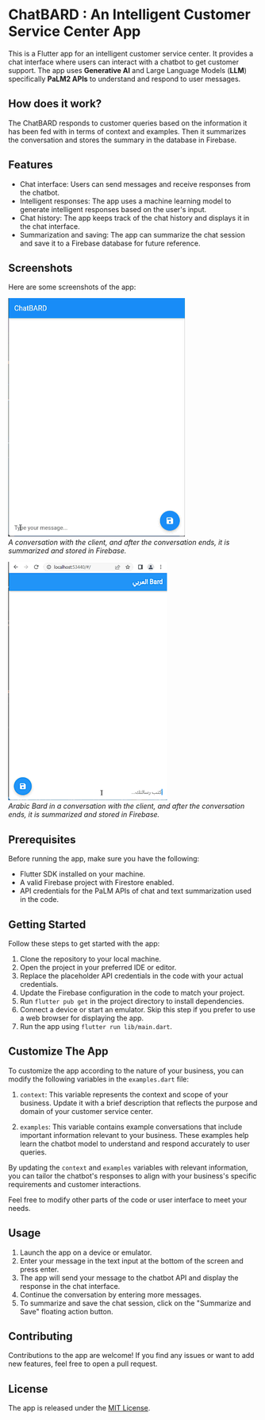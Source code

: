 

# ChatBARD : An Intelligent Customer Service Center App

This is a Flutter app for an intelligent customer service center. It provides a chat interface where users can interact with a chatbot to get customer support. The app uses **Generative AI** and Large Language Models (**LLM**) specifically **PaLM2 APIs** to understand and respond to user messages.

## How does it work?
The ChatBARD responds to customer queries based on the information it has been fed with in terms of context and examples. Then it summarizes the conversation and stores the summary in the database in Firebase.

## Features

- Chat interface: Users can send messages and receive responses from the chatbot.
- Intelligent responses: The app uses a machine learning model to generate intelligent responses based on the user's input.
- Chat history: The app keeps track of the chat history and displays it in the chat interface.
- Summarization and saving: The app can summarize the chat session and save it to a Firebase database for future reference.

## Screenshots

Here are some screenshots of the app:

![Screenshot 1](screenshots/screenshot1.gif)  
_A conversation with the client, and after the conversation ends, it is summarized and stored in Firebase._

![Screenshot 2](screenshots/screenshot2.gif)  
_Arabic Bard in a conversation with the client, and after the conversation ends, it is summarized and stored in Firebase._

## Prerequisites

Before running the app, make sure you have the following:

- Flutter SDK installed on your machine.
- A valid Firebase project with Firestore enabled.
- API credentials for the PaLM APIs of chat and text summarization used in the code.

## Getting Started

Follow these steps to get started with the app:

1. Clone the repository to your local machine.
2. Open the project in your preferred IDE or editor.
3. Replace the placeholder API credentials in the code with your actual credentials.
4. Update the Firebase configuration in the code to match your project.
5. Run `flutter pub get` in the project directory to install dependencies.
6. Connect a device or start an emulator. Skip this step if you prefer to use a web browser for displaying the app.
7. Run the app using `flutter run lib/main.dart`.

## Customize The App

To customize the app according to the nature of your business, you can modify the following variables in the `examples.dart` file:

1. `context`: This variable represents the context and scope of your business. Update it with a brief description that reflects the purpose and domain of your customer service center.

2. `examples`: This variable contains example conversations that include important information relevant to your business. These examples help learn the chatbot model to understand and respond accurately to user queries. 

By updating the `context` and `examples` variables with relevant information, you can tailor the chatbot's responses to align with your business's specific requirements and customer interactions.

Feel free to modify other parts of the code or user interface to meet your needs.


## Usage

1. Launch the app on a device or emulator.
2. Enter your message in the text input at the bottom of the screen and press enter.
3. The app will send your message to the chatbot API and display the response in the chat interface.
4. Continue the conversation by entering more messages.
5. To summarize and save the chat session, click on the "Summarize and Save" floating action button.

## Contributing

Contributions to the app are welcome! If you find any issues or want to add new features, feel free to open a pull request.

## License

The app is released under the [MIT License](../LICENSE).


